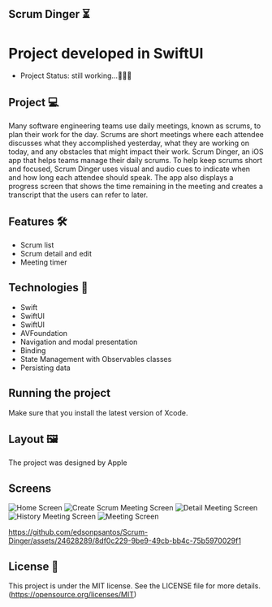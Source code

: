 ## Scrum Dinger  ⏳

# Project developed in SwiftUI
 * Project Status: still working...👨🏽‍💻

## Project 💻
 Many software engineering teams use daily meetings, known as scrums, to plan their work for the day. 
Scrums are short meetings where each attendee discusses what they accomplished yesterday, what they are working on today, and any obstacles that might impact their work.
Scrum Dinger, an iOS app that helps teams manage their daily scrums. To help keep scrums short and focused, Scrum Dinger uses visual and audio cues to indicate when and how long each attendee should speak. 
The app also displays a progress screen that shows the time remaining in the meeting and creates a transcript that the users can refer to later.

## Features 🛠️
 * Scrum list
 * Scrum detail and edit
 * Meeting timer
 
   

## Technologies 📱
 * Swift
 * SwiftUI
 * SwiftUI
 * AVFoundation
 * Navigation and modal presentation
 * Binding
 * State Management with Observables classes
 * Persisting data

## Running the project
Make sure that you install the latest version of Xcode.

## Layout 🖼️
The project was designed by Apple

## Screens
![Home Screen](https://github.com/edsonpsantos/images/ios_images/blob/main/ScrumDinger/HomeScreen.png)
![Create Scrum Meeting Screen](https://github.com/edsonpsantos/images/ios_images/blob/main/ScrumDinger/CreateScrumMeeting.png)
![Detail Meeting Screen](https://github.com/edsonpsantos/images/ios_images/blob/main/ScrumDinger/DetailMeeting.png)
![History Meeting Screen](https://github.com/edsonpsantos/images/ios_images/blob/main/ScrumDinger/HistoryMeeting.png)
![Meeting Screen](https://github.com/edsonpsantos/images/ios_images/blob/main/ScrumDinger/Meeting.png)


https://github.com/edsonpsantos/Scrum-Dinger/assets/24628289/8df0c229-9be9-49cb-bb4c-75b5970029f1


## License 📑
This project is under the MIT license. 
See the LICENSE file for more details. (https://opensource.org/licenses/MIT)
